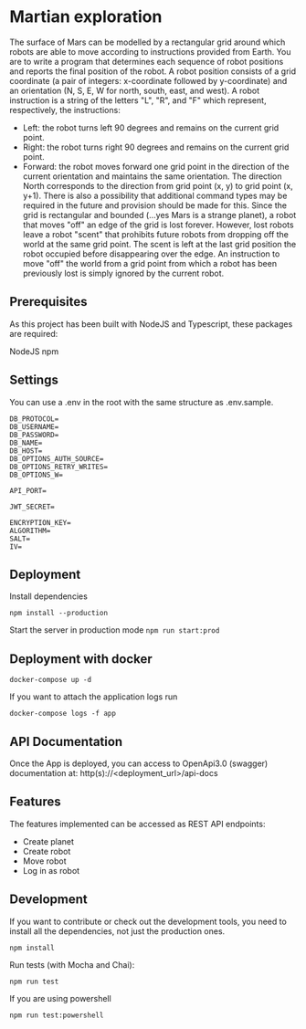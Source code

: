# Martian exploration
The surface of Mars can be modelled by a rectangular grid around which robots are
able to move according to instructions provided from Earth. You are to write a program
that determines each sequence of robot positions and reports the final position of the
robot.
A robot position consists of a grid coordinate (a pair of integers: x-coordinate followed
by y-coordinate) and an orientation (N, S, E, W for north, south, east, and west). A robot
instruction is a string of the letters "L", "R", and "F" which represent, respectively, the
instructions:
- Left: the robot turns left 90 degrees and remains on the current grid point.
- Right: the robot turns right 90 degrees and remains on the current grid point.
- Forward: the robot moves forward one grid point in the direction of the current
orientation and maintains the same orientation.
The direction North corresponds to the direction from grid point (x, y) to grid point (x,
y+1).
There is also a possibility that additional command types may be required in the future
and provision should be made for this.
Since the grid is rectangular and bounded (...yes Mars is a strange planet), a robot that
moves "off" an edge of the grid is lost forever. However, lost robots leave a robot "scent"
that prohibits future robots from dropping off the world at the same grid point. The scent
is left at the last grid position the robot occupied before disappearing over the edge. An
instruction to move "off" the world from a grid point from which a robot has been
previously lost is simply ignored by the current robot.

## Prerequisites
As this project has been built with NodeJS and Typescript, these packages are required:

NodeJS
npm

## Settings
You can use a .env in the root with the same structure as .env.sample.

```
DB_PROTOCOL=
DB_USERNAME=
DB_PASSWORD=
DB_NAME=
DB_HOST=
DB_OPTIONS_AUTH_SOURCE=
DB_OPTIONS_RETRY_WRITES=
DB_OPTIONS_W=

API_PORT=

JWT_SECRET=

ENCRYPTION_KEY=
ALGORITHM=
SALT=
IV=
```

## Deployment
Install dependencies

`npm install --production`

Start the server in production mode
`npm run start:prod`

## Deployment with docker

`docker-compose up -d`

If you want to attach the application logs run

`docker-compose logs -f app`

## API Documentation

Once the App is deployed, you can access to OpenApi3.0 (swagger) documentation at:
http(s)://<deployment_url>/api-docs

## Features

The features implemented can be accessed as REST API endpoints:
- Create planet 
- Create robot 
- Move robot 
- Log in as robot 

## Development 

If you want to contribute or check out the development tools, you need to install all the dependencies, not just the production ones.

`npm install`

Run tests (with Mocha and Chai):

`npm run test`

If you are using powershell

`npm run test:powershell`



